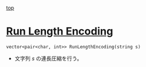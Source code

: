 [top](../README.md)

# [Run Length Encoding](./rle.hpp)

`vector<pair<char, int>> RunLengthEncoding(string s)`
- 文字列 $s$ の連長圧縮を行う。